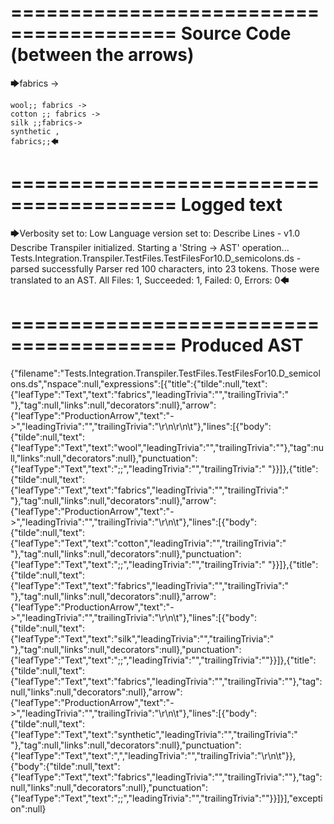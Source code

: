 ========================================
Source Code (between the arrows)
========================================

🡆fabrics ->

	wool;; fabrics ->
	cotton ;; fabrics ->
	silk ;;fabrics->
	synthetic ,
	fabrics;;🡄

========================================
Logged text
========================================

🡆Verbosity set to: Low
Language version set to: Describe Lines - v1.0
Describe Transpiler initialized.
Starting a 'String -> AST' operation...
Tests.Integration.Transpiler.TestFiles.TestFilesFor10.D_semicolons.ds - parsed successfully
Parser red 100 characters, into 23 tokens.
Those were translated to an AST.
All Files: 1, Succeeded: 1, Failed: 0, Errors: 0🡄

========================================
Produced AST
========================================

{"filename":"Tests.Integration.Transpiler.TestFiles.TestFilesFor10.D_semicolons.ds","nspace":null,"expressions":[{"title":{"tilde":null,"text":{"leafType":"Text","text":"fabrics","leadingTrivia":"","trailingTrivia":" "},"tag":null,"links":null,"decorators":null},"arrow":{"leafType":"ProductionArrow","text":"->","leadingTrivia":"","trailingTrivia":"\r\n\r\n\t"},"lines":[{"body":{"tilde":null,"text":{"leafType":"Text","text":"wool","leadingTrivia":"","trailingTrivia":""},"tag":null,"links":null,"decorators":null},"punctuation":{"leafType":"Text","text":";;","leadingTrivia":"","trailingTrivia":" "}}]},{"title":{"tilde":null,"text":{"leafType":"Text","text":"fabrics","leadingTrivia":"","trailingTrivia":" "},"tag":null,"links":null,"decorators":null},"arrow":{"leafType":"ProductionArrow","text":"->","leadingTrivia":"","trailingTrivia":"\r\n\t"},"lines":[{"body":{"tilde":null,"text":{"leafType":"Text","text":"cotton","leadingTrivia":"","trailingTrivia":" "},"tag":null,"links":null,"decorators":null},"punctuation":{"leafType":"Text","text":";;","leadingTrivia":"","trailingTrivia":" "}}]},{"title":{"tilde":null,"text":{"leafType":"Text","text":"fabrics","leadingTrivia":"","trailingTrivia":" "},"tag":null,"links":null,"decorators":null},"arrow":{"leafType":"ProductionArrow","text":"->","leadingTrivia":"","trailingTrivia":"\r\n\t"},"lines":[{"body":{"tilde":null,"text":{"leafType":"Text","text":"silk","leadingTrivia":"","trailingTrivia":" "},"tag":null,"links":null,"decorators":null},"punctuation":{"leafType":"Text","text":";;","leadingTrivia":"","trailingTrivia":""}}]},{"title":{"tilde":null,"text":{"leafType":"Text","text":"fabrics","leadingTrivia":"","trailingTrivia":""},"tag":null,"links":null,"decorators":null},"arrow":{"leafType":"ProductionArrow","text":"->","leadingTrivia":"","trailingTrivia":"\r\n\t"},"lines":[{"body":{"tilde":null,"text":{"leafType":"Text","text":"synthetic","leadingTrivia":"","trailingTrivia":" "},"tag":null,"links":null,"decorators":null},"punctuation":{"leafType":"Text","text":",","leadingTrivia":"","trailingTrivia":"\r\n\t"}},{"body":{"tilde":null,"text":{"leafType":"Text","text":"fabrics","leadingTrivia":"","trailingTrivia":""},"tag":null,"links":null,"decorators":null},"punctuation":{"leafType":"Text","text":";;","leadingTrivia":"","trailingTrivia":""}}]}],"exception":null}